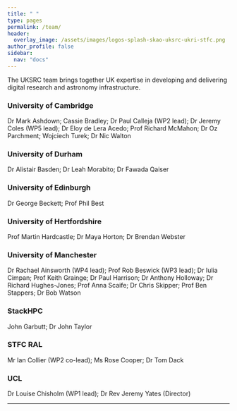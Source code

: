 ```yaml
---
title: " "
type: pages
permalink: /team/
header:
  overlay_image: /assets/images/logos-splash-skao-uksrc-ukri-stfc.png
author_profile: false
sidebar: 
  nav: "docs"
---
```

The UKSRC team brings together UK expertise in developing and delivering digital research and astronomy infrastructure.
### University of Cambridge ###
Dr Mark Ashdown; Cassie Bradley; Dr Paul Calleja (WP2 lead); Dr Jeremy Coles (WP5 lead); Dr Eloy de Lera Acedo; Prof Richard McMahon; Dr Oz Parchment; Wojciech Turek; Dr Nic Walton
### University of Durham ### 
Dr Alistair Basden; Dr Leah Morabito; Dr Fawada Qaiser
### University of Edinburgh ### 
Dr George Beckett; Prof Phil Best  
### University of Hertfordshire  ###
Prof Martin Hardcastle;  Dr Maya Horton; Dr Brendan Webster
### University of Manchester ###
Dr Rachael Ainsworth (WP4 lead); Prof Rob Beswick (WP3 lead);  Dr Iulia Cimpan; Prof Keith Grainge;  Dr Paul Harrison; Dr Anthony Holloway; Dr Richard Hughes-Jones; Prof Anna Scaife; Dr Chris Skipper; Prof Ben Stappers; Dr Bob Watson 
### StackHPC ###
John Garbutt; Dr John Taylor
### STFC RAL ###
Mr Ian Collier (WP2 co-lead); Ms Rose Cooper; Dr Tom Dack 
### UCL ###
Dr Louise Chisholm (WP1 lead); Dr Rev Jeremy Yates (Director) 
  
---
